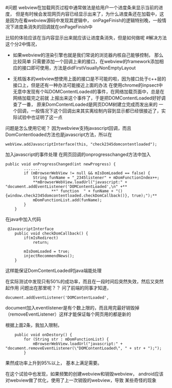 #问题
webview在加载网页过程中通常做法是给用户一个进度条来显示当前的进度，
但是有时候会发现网页内容已经显示出来了，为什么进度条还在加载中，这是因为在看webview源码中发现其逻辑中，
onPageFinish的逻辑特别晚，一般情况下进度条消失的回调就在onPageFinish中

比较的体验应该在当内容显示出来就应该让进度条消失，但是如何做呢
#解决方法
这个分2中情况，
* 如果webview的渲染引擎也就是我们常说的浏览器内核自己能够控制， 那么比较简单
只需要添加一个回调上来的接口，在webview的framework添加相应的接口即可使用，方法是didFirstVisuallyNonEmptyLayout

* 无核版本的webview想使用上面的接口是不可能的啦，因为接口处于c++层的接口上，但是还有一种办法可能接近上面的办法
在使用chrome的inpsect中无意中发现有个叫DOMContentLoaded的事件，在网络加载页面中，总是在网络加载完之前就
上报出来这个事件了，于是把DOMContentLoaded好好调查了一番， 原来DomContentLoaded是网页DOM树建立完成而发出来的
一个回调，一般情况下这个回调出来其实离绘制内容到显示都已经很接近了，实际试验中也证明了这一点

问题是怎么使用它呢？
因为webview支持javascript回调，而且DomContentloaded方法也是javascript方法，所以在
```
webView.addJavascriptInterface(this, "check2345domcontentloaded");
```
加入javascript的事件处理
在网页回调的onprogresschanged方法中加入
```
public void onProgressChanged(int newProgress) {
        .......
        if (mBrowserWebView != null && mIsDomLoaded == false) {
            String funName = "_2345listener" + mDomFunctionIndex++;
            **mBrowserWebView.loadUrl("javascript:" + "document.addEventListener('DOMContentLoaded',\n" +**
                    **" function  " + funName + "(){window.check2345domcontentloaded.checkDomCallback()}, true);");**
            mDomFunctionList.add(funName);
        }
    }
```
在java中加入代码
```
 @JavascriptInterface
    public void checkDomCallback() {
        if(mIsRedirect)
            return;

        mIsDomLoaded = true;
        injectRecommendNews();
    }
```
这样能保证DomContentLoaded时java端能处理

在实际测试中发现只有50%的成功率，而且在一段时间后突然失效，然后又突然起作用
问题出在那里呢？？
问了前端的同事才知道， 
```
document.addEventListener('DOMContentLoaded',
```
document加入eventlistener是有个数上限的，而且用完最好销毁掉（removeEventListener）这样才能保证每个网页用的都是新的

根据上面2条，我加入限制，
```
    public void onDestory() {
        for (String str : mDomFunctionList) {
            mBrowserWebView.loadUrl("javascript:" + "document.removeEventListener(\"DOMContentLoaded\", " + str + ");");
        }
```
果然成功率上升到95%以上， 基本上满足需要。

在这个试验中也发现，如果频繁的创建webview和销毁webview， android应该对webview做了优化，使用了上一次销毁的webview，导致
某些奇怪的现象


